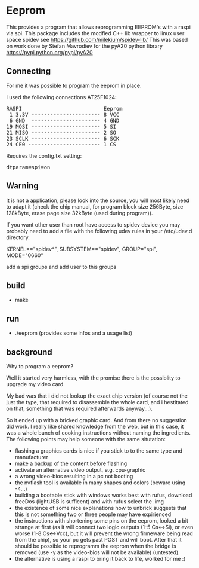 # Eeprom 

This provides a program that allows reprogramming EEPROM's with a raspi via spi.
This package includes the modfied C++ lib wrapper to linux user space spidev
see https://github.com/milekium/spidev-lib/
This was based on work done by Stefan Mavrodiev 
for the pyA20 python library https://pypi.python.org/pypi/pyA20

## Connecting

For me it was possible to program the eeprom in place.

I used the following connections AT25F1024:

<pre>
RASPI                          Eeprom
 1 3.3V ---------------------- 8 VCC
 6 GND  ---------------------- 4 GND
19 MOSI ---------------------- 5 SI
21 MISO ---------------------- 2 SO
23 SCLK ---------------------- 6 SCK
24 CE0 ----------------------- 1 CS
</pre>

Requires the config.txt setting:

<pre>
dtparam=spi=on
</pre>

## Warning

It is not a application, please look into the source, you will most likely need to adapt it (check the chip manual, for program block size 256Byte, size 128kByte, erase page size 32kByte (used during program)).

If you want other user than root have access to spidev device you may probably need to add a file with the following udev rules in your /etc/udev.d directory. 

KERNEL=="spidev*", SUBSYSTEM=="spidev", GROUP="spi", MODE="0660"

add a spi groups and add user to this groups

## build

* make

## run

* ./eeprom (provides some infos and a usage list)

## background

Why to program a eeprom?

Well it started very harmless, with the promise there is the possiblity to upgrade my video card.

My bad was that i did not lookup the exact chip version (of course not the just the type, that required to disassemble the whole card, and i hestitated on that, something that was required afterwards anyway...).

So it ended up with a bricked graphic card. And from there no suggestion did work.
I really like shared knowledge from the web, but in this case, it was a whole bunch of cooking instructions without naming the ingredients.
The following points may help someone with the same situtation:
* flashing a graphics cards is nice if you stick to to the same type and manufacturer
* make a backup of the content before flashing
* activate an alternative video output, e.g. cpu-graphic
* a wrong video-bios resulting in a pc not booting
* the nvflash tool is available in many shapes and colors (beware using -4...) 
* building a bootable stick with windows works best with rufus, download freeDos (lightUSB is sufficent) and with rufus select the .img
* the existence of some nice explanations how to unbrick suggests that this is not something two or three people may have expirienced
* the instructions with shortening some pins on the eeprom, looked a bit strange at first (as it will connect two logic outputs (1-5 Cs<->Si), or even worse (1-8 Cs<->Vcc), but it will prevent the wrong firmeware being read from the chip), so your pc gets past POST and will boot. After that it should be possible to reprogramm the eeprom when the bridge is removed (use -y as the video-bios will not be available) (untested).
* the alternative is using a raspi to bring it back to life, worked for me :) 

